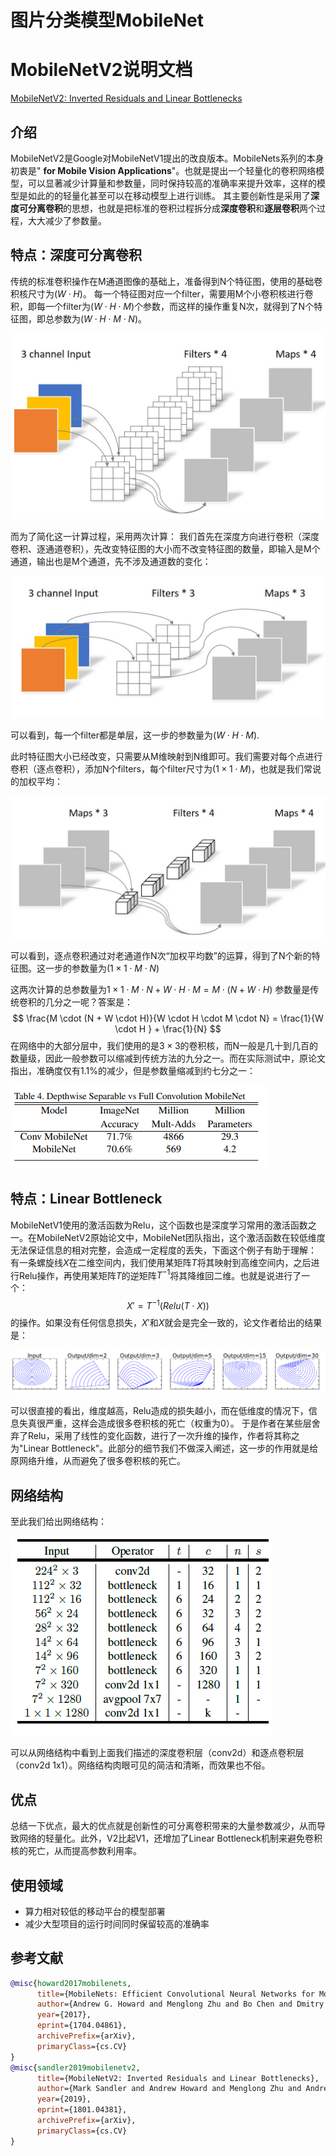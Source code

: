 # 图片分类模型MobileNet

# MobileNetV2说明文档

[MobileNetV2: Inverted Residuals and Linear Bottlenecks](https://arxiv.org/abs/1801.04381)

## 介绍

MobileNetV2是Google对MobileNetV1提出的改良版本。MobileNets系列的本身初衷是" **for Mobile Vision Applications**"。也就是提出一个轻量化的卷积网络模型，可以显著减少计算量和参数量，同时保持较高的准确率来提升效率，这样的模型是如此的的轻量化甚至可以在移动模型上进行训练。
其主要创新性是采用了**深度可分离卷积**的思想，也就是把标准的卷积过程拆分成**深度卷积**和**逐层卷积**两个过程，大大减少了参数量。

## 特点：深度可分离卷积

传统的标准卷积操作在M通道图像的基础上，准备得到N个特征图，使用的基础卷积核尺寸为$(W \cdot H)$。
每一个特征图对应一个filter，需要用M个小卷积核进行卷积，即每一个filter为$(W \cdot H \cdot M)$个参数，而这样的操作重复N次，就得到了N个特征图，即总参数为$(W \cdot H \cdot M \cdot N)$。

![avatar](../../build/html/_static/传统卷积.png)

而为了简化这一计算过程，采用两次计算：
我们首先在深度方向进行卷积（深度卷积、逐通道卷积），先改变特征图的大小而不改变特征图的数量，即输入是M个通道，输出也是M个通道，先不涉及通道数的变化：

![avatar](../../build/html/_static/dw卷积.png)

可以看到，每一个filter都是单层，这一步的参数量为$(W \cdot H \cdot M)$.

此时特征图大小已经改变，只需要从M维映射到N维即可。我们需要对每个点进行卷积（逐点卷积），添加N个filters，每个filter尺寸为$(1 \times 1 \cdot M)$，也就是我们常说的加权平均：

![avatar](../../build/html/_static/pw卷积.png)

可以看到，逐点卷积通过对老通道作N次“加权平均数”的运算，得到了N个新的特征图。这一步的参数量为$(1 \times 1 \cdot M \cdot N)$

这两次计算的总参数量为$1 \times 1 \cdot M \cdot N + W \cdot H \cdot M = M \cdot (N + W \cdot H)$
参数量是传统卷积的几分之一呢？答案是：
$$
\frac{M \cdot (N + W \cdot H)}{W \cdot H \cdot M \cdot N} = \frac{1}{W \cdot H } + \frac{1}{N}
$$
在网络中的大部分层中，我们使用的是$3 \times 3$的卷积核，而N一般是几十到几百的数量级，因此一般参数可以缩减到传统方法的九分之一。而在实际测试中，原论文指出，准确度仅有1.1%的减少，但是参数量缩减到约七分之一：

![avatar](../../build/html/_static/v1对比.PNG)

## 特点：Linear Bottleneck

MobileNetV1使用的激活函数为Relu，这个函数也是深度学习常用的激活函数之一。在MobileNetV2原始论文中，MobileNet团队指出，这个激活函数在较低维度无法保证信息的相对完整，会造成一定程度的丢失，下面这个例子有助于理解：
有一条螺旋线$X$在二维空间内，我们使用某矩阵$T$将其映射到高维空间内，之后进行Relu操作，再使用某矩阵$T$的逆矩阵$T^{-1}$将其降维回二维。也就是说进行了一个：
$$
X' = T^{-1}(Relu(T \cdot X))
$$
的操作。如果没有任何信息损失，$X'$和$X$就会是完全一致的，论文作者给出的结果是：

![avatar](../../build/html/_static/jw.PNG)

可以很直接的看出，维度越高，Relu造成的损失越小，而在低维度的情况下，信息失真很严重，这样会造成很多卷积核的死亡（权重为0）。
于是作者在某些层舍弃了Relu，采用了线性的变化函数，进行了一次升维的操作，作者将其称之为"Linear Bottleneck"。此部分的细节我们不做深入阐述，这一步的作用就是给原网络升维，从而避免了很多卷积核的死亡。

## 网络结构

至此我们给出网络结构：

![avatar](../../build/html/_static/v2网络结构.PNG)

可以从网络结构中看到上面我们描述的深度卷积层（conv2d）和逐点卷积层（conv2d 1x1）。网络结构肉眼可见的简洁和清晰，而效果也不俗。

## 优点

总结一下优点，最大的优点就是创新性的可分离卷积带来的大量参数减少，从而导致网络的轻量化。此外，V2比起V1，还增加了Linear Bottleneck机制来避免卷积核的死亡，从而提高参数利用率。

## 使用领域

* 算力相对较低的移动平台的模型部署
* 减少大型项目的运行时间同时保留较高的准确率

## 参考文献

```bibtex
@misc{howard2017mobilenets,
      title={MobileNets: Efficient Convolutional Neural Networks for Mobile Vision Applications}, 
      author={Andrew G. Howard and Menglong Zhu and Bo Chen and Dmitry Kalenichenko and Weijun Wang and Tobias Weyand and Marco Andreetto and Hartwig Adam},
      year={2017},
      eprint={1704.04861},
      archivePrefix={arXiv},
      primaryClass={cs.CV}
}
@misc{sandler2019mobilenetv2,
      title={MobileNetV2: Inverted Residuals and Linear Bottlenecks}, 
      author={Mark Sandler and Andrew Howard and Menglong Zhu and Andrey Zhmoginov and Liang-Chieh Chen},
      year={2019},
      eprint={1801.04381},
      archivePrefix={arXiv},
      primaryClass={cs.CV}
}
```